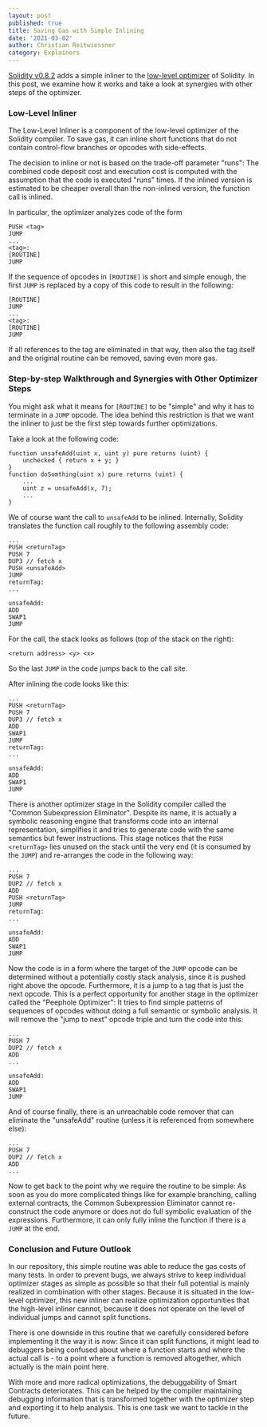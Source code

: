 ```yaml
---
layout: post
published: true
title: Saving Gas with Simple Inlining
date: '2021-03-02'
author: Christian Reitwiessner
category: Explainers
---
```


[Solidity v0.8.2](https://github.com/ethereum/solidity/releases/tag/v0.8.2) adds a simple inliner to the [low-level optimizer](https://docs.soliditylang.org/en/latest/internals/optimiser.html) of Solidity.  In this post, we examine how it works and take a look at synergies with other steps of the optimizer.

### Low-Level Inliner

The Low-Level Inliner is a component of the low-level optimizer of the Solidity compiler.
To save gas, it can inline short functions that do not contain control-flow branches or
opcodes with side-effects.

The decision to inline or not is based on the trade-off parameter "runs":
The combined code deposit cost and execution cost is computed with the
assumption that the code is executed "runs" times. If the inlined version
is estimated to be cheaper overall than the non-inlined version, the function call is inlined.

In particular, the optimizer analyzes code of the form

```
PUSH <tag>
JUMP
...
<tag>:
[ROUTINE]
JUMP
```

If the sequence of opcodes in ``[ROUTINE]`` is short and simple enough, the first ``JUMP``
is replaced by a copy of this code to result in the following:

```
[ROUTINE]
JUMP
...
<tag>:
[ROUTINE]
JUMP
```

If all references to the tag are eliminated in that way, then also the tag itself
and the original routine can be removed, saving even more gas.

### Step-by-step Walkthrough and Synergies with Other Optimizer Steps

You might ask what it means for ``[ROUTINE]`` to be "simple" and why it has to terminate
in a ``JUMP`` opcode. The idea behind this
restriction is that we want the inliner to just be the first step towards further optimizations.

Take a look at the following code:

```solidity
function unsafeAdd(uint x, uint y) pure returns (uint) {
    unchecked { return x + y; }
}
function doSomthing(uint x) pure returns (uint) {
    ...
    uint z = unsafeAdd(x, 7);
    ...
}
```

We of course want the call to ``unsafeAdd`` to be inlined. Internally, Solidity translates
the function call roughly to the following assembly code:

```
...
PUSH <returnTag>
PUSH 7
DUP3 // fetch x
PUSH <unsafeAdd>
JUMP
returnTag:
...

unsafeAdd:
ADD
SWAP1
JUMP
```

For the call, the stack looks as follows (top of the stack on the right):

```
<return address> <y> <x>
```

So the last ``JUMP`` in the code jumps back to the call site.

After inlining the code looks like this:

```
...
PUSH <returnTag>
PUSH 7
DUP3 // fetch x
ADD
SWAP1
JUMP
returnTag:
...

unsafeAdd:
ADD
SWAP1
JUMP
```

There is another optimizer stage in the Solidity compiler called the
"Common Subexpression Eliminator". Despite its name, it is actually a symbolic reasoning engine
that transforms code into an internal representation, simplifies it and tries to generate
code with the same semantics but fewer instructions. This stage notices that the
``PUSH <returnTag>`` lies unused on the stack until the very end (it is consumed by the
``JUMP``) and re-arranges the code in the following way:

```
...
PUSH 7
DUP2 // fetch x
ADD
PUSH <returnTag>
JUMP
returnTag:
...

unsafeAdd:
ADD
SWAP1
JUMP
```

Now the code is in a form where the target of the ``JUMP`` opcode
can be determined without a potentially costly stack analysis, since it is pushed
right above the opcode. Furthermore, it is a jump to a tag that is just the
next opcode. This is a perfect opportunity for another stage in the optimizer called the
"Peephole Optimizer": It tries to find simple patterns of sequences of opcodes without
doing a full semantic or symbolic analysis. It will remove the "jump to next"
opcode triple and turn the code into this:

```
...
PUSH 7
DUP2 // fetch x
ADD
...

unsafeAdd:
ADD
SWAP1
JUMP
```

And of course finally, there is an unreachable code remover that can eliminate the "unsafeAdd" routine
(unless it is referenced from somewhere else):

```
...
PUSH 7
DUP2 // fetch x
ADD
...
```

Now to get back to the point why we require the routine to be simple:
As soon as you do more complicated things like for example branching, calling external contracts,
the Common Subexpression Eliminator cannot re-construct the code anymore or does not
do full symbolic evaluation of the expressions. Furthermore, it can only fully inline the
function if there is a ``JUMP`` at the end.

### Conclusion and Future Outlook

In our repository, this simple routine was able to reduce the gas costs of many tests.
In order to prevent bugs, we always strive to keep individual optimizer stages as simple as possible
so that their full potential is mainly realized in combination with other stages.
Because it is situated in the low-level optimizer, this new inliner can realize optimization
opportunities that the high-level inliner cannot, because it does not operate on the level
of individual jumps and cannot split functions.

There is one downside in this routine that we carefully considered before implementing it
the way it is now: Since it can split functions, it might lead to debuggers being confused
about where a function starts and where the actual call is - to a point where a function
is removed altogether, which actually is the main point here.

With more and more radical optimizations, the debuggability of Smart Contracts deteriorates.
This can be helped by the compiler maintaining debugging information that is transformed
together with the optimizer step and exporting it to help analysis. This is one task we
want to tackle in the future.
